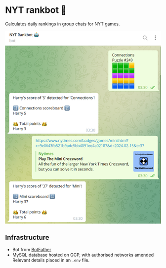 # NYT rankbot 🤖
Calculates daily rankings in group chats for NYT games.

![demonstration](image.png)

## Infrastructure
* Bot from [BotFather](https://t.me/BotFather)
* MySQL database hosted on GCP, with authorised networks amended
Relevant details placed in an `.env` file.